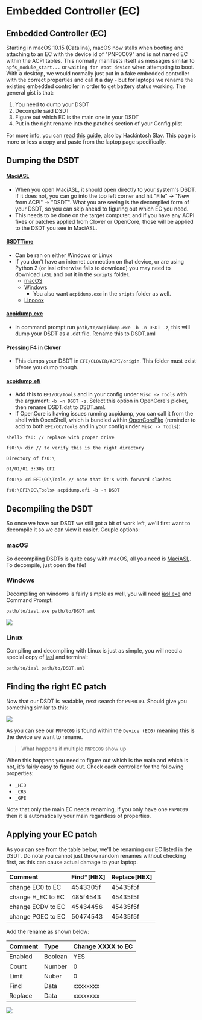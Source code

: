 # Embedded Controller \(EC\)

## Embedded Controller \(EC\)

Starting in macOS 10.15 \(Catalina\), macOS now stalls when booting and attaching to an EC with the device id of "PNP0C09" and is not named EC within the ACPI tables. This normally manifests itself as messages similar to `apfs_module_start...` or `waiting for root device` when attempting to boot. With a desktop, we would normally just put in a fake embedded controller with the correct properties and call it a day - but for laptops we rename the existing embedded controller in order to get battery status working. The general gist is that:

1. You need to dump your DSDT
2. Decompile said DSDT
3. Figure out which EC is the main one in your DSDT
4. Put in the right rename into the patches section of your Config.plist

For more info, you can [read this guide,](https://khronokernel.github.io/EC-fix-guide/) also by Hackintosh Slav. This page is more or less a copy and paste from the laptop page specifically.

## Dumping the DSDT

#### [MaciASL](https://github.com/acidanthera/MaciASL/releases)

* When you open MaciASL, it should open directly to your system's DSDT. If it does not, you can go into the top left corner and hit "File" -&gt; "New from ACPI" -&gt; "DSDT". What you are seeing is the decompiled form of your DSDT, so you can skip ahead to figuring out which EC you need.
* This needs to be done on the target computer, and if you have any ACPI fixes or patches applied from Clover or OpenCore, those will be applied to the DSDT you see in MaciASL.

#### [SSDTTime](https://github.com/corpnewt/SSDTTime)

* Can be ran on either Windows or Linux
* If you don't have an internet connection on that device, or are using Python 2 (or iasl otherwise fails to download) you may need to download `iASL` and put it in the `scripts` folder.
  * [macOS](https://bitbucket.org/RehabMan/acpica/downloads/iasl.zip)
  * [Windows](https://acpica.org/sites/acpica/files/iasl-win-20180105.zip)
    * You also want `acpidump.exe` in the `sripts` folder as well.
  * [Linooox](http://amdosx.kellynet.nl/iasl.zip)

#### [acpidump.exe](https://acpica.org/sites/acpica/files/iasl-win-20180105.zip)

* In command prompt run `path/to/acpidump.exe -b -n DSDT -z`, this will dump your DSDT as a .dat file. Rename this to DSDT.aml

#### Pressing F4 in Clover

* This dumps your DSDT in `EFI/CLOVER/ACPI/origin`. This folder must exist bfeore you dump though.

#### [acpidump.efi](https://github.com/dortania/OpenCore-Desktop-Guide/raw/master/extra-files/acpidump.efi.zip)

* Add this to `EFI/OC/Tools` and in your config under `Misc -> Tools` with the argument: `-b -n DSDT -z`. Select this option in OpenCore's picker, then rename DSDT.dat to DSDT.aml. 
* If OpenCore is having issues running acpidump, you can call it from the shell with OpenShell, which is bundled within [OpenCorePkg](https://github.com/acidanthera/OpenCorePkg/releases) (reminder to add to both `EFI/OC/Tools` and in your config under `Misc -> Tools`):

```text
shell> fs0: // replace with proper drive

fs0:\> dir // to verify this is the right directory

Directory of fs0:\

01/01/01 3:30p EFI

fs0:\> cd EFI\OC\Tools // note that it's with forward slashes

fs0:\EFI\OC\Tools> acpidump.efi -b -n DSDT
```

## Decompiling the DSDT

So once we have our DSDT we still got a bit of work left, we'll first want to decompile it so we can view it easier. Couple options:

### macOS

So decompiling DSDTs is quite easy with macOS, all you need is [MaciASL](https://github.com/acidanthera/MaciASL). To decompile, just open the file!

### Windows

Decompiling on windows is fairly simple as well, you will need [iasl.exe](https://acpica.org/sites/acpica/files/iasl-win-20180105.zip) and Command Prompt:

```text
path/to/iasl.exe path/to/DSDT.aml
```

![](https://cdn.discordapp.com/attachments/456913818467958789/668211002340409404/unknown.png)

### Linux

Compiling and decompiling with Linux is just as simple, you will need a special copy of [iasl](http://amdosx.kellynet.nl/iasl.zip) and terminal:

```text
path/to/iasl path/to/DSDT.aml
```

## Finding the right EC patch

Now that our DSDT is readable, next search for `PNP0C09`. Should give you something similar to this:

![](https://i.imgur.com/lQ4kpb9.png)

As you can see our `PNP0C09` is found within the `Device (EC0)` meaning this is the device we want to rename.

> What happens if multiple `PNP0C09` show up

When this happens you need to figure out which is the main and which is not, it's fairly easy to figure out. Check each controller for the following properties:

* `_HID`
* `_CRS`
* `_GPE`

Note that only the main EC needs renaming, if you only have one `PNP0C09` then it is automatically your main regardless of properties.

## Applying your EC patch

As you can see from the table below, we'll be renaming our EC listed in the DSDT. Do note you cannot just throw random renames without checking first, as this can cause actual damage to your laptop.

| Comment | Find\*\[HEX\] | Replace\[HEX\] |
| :--- | :--- | :--- |
| change EC0 to EC | 4543305f | 45435f5f |
| change H\_EC to EC | 485f4543 | 45435f5f |
| change ECDV to EC | 45434456 | 45435f5f |
| change PGEC to EC | 50474543 | 45435f5f |

Add the rename as shown below:

| Comment | Type | Change XXXX to EC |
| :--- | :--- | :--- |
| Enabled | Boolean | YES |
| Count | Number | 0 |
| Limit | Nuber | 0 |
| Find | Data | xxxxxxxx |
| Replace | Data | xxxxxxxx |

![](https://cdn.discordapp.com/attachments/456913818467958789/668667268254793728/Screen_Shot_2020-01-19_at_9.04.50_PM.png)

